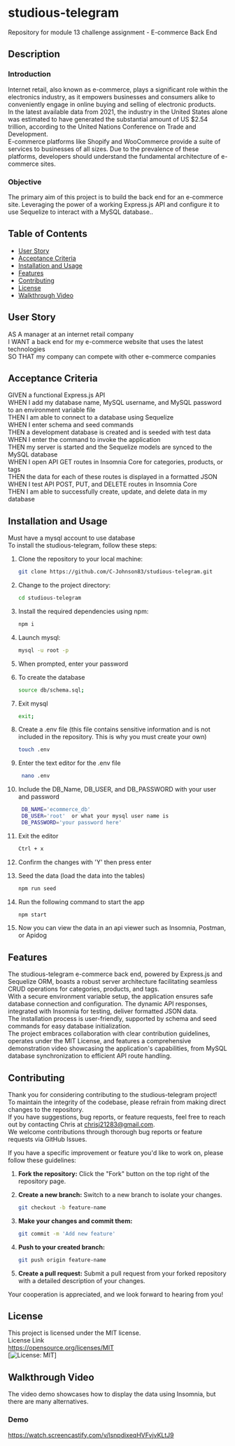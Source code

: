 # studious-telegram
Repository for module 13 challenge assignment - E-commerce Back End

## Description
### Introduction
Internet retail, also known as e-commerce, plays a significant role within the electronics industry, as it empowers businesses and consumers alike to conveniently engage in online buying and selling of electronic products.  
In the latest available data from 2021, the industry in the United States alone was estimated to have generated the substantial amount of US $2.54 trillion, according to the United Nations Conference on Trade and Development.  
E-commerce platforms like Shopify and WooCommerce provide a suite of services to businesses of all sizes. Due to the prevalence of these platforms, developers should understand the fundamental architecture of e-commerce sites.  

### Objective
The primary aim of this project is to build the back end for an e-commerce site. Leveraging the power of a working Express.js API and configure it to use Sequelize to interact with a MySQL database..

## Table of Contents
- [User Story](#user-story)
- [Acceptance Criteria](#acceptance-criteria)
- [Installation and Usage](#installation-and-usage)
- [Features](#features)
- [Contributing](#contributing)
- [License](#license)
- [Walkthrough Video](#walkthrough-video)

## User Story
AS A manager at an internet retail company  
I WANT a back end for my e-commerce website that uses the latest technologies  
SO THAT my company can compete with other e-commerce companies


## Acceptance Criteria  
GIVEN a functional Express.js API  
WHEN I add my database name, MySQL username, and MySQL password to an environment variable file  
THEN I am able to connect to a database using Sequelize  
WHEN I enter schema and seed commands  
THEN a development database is created and is seeded with test data  
WHEN I enter the command to invoke the application  
THEN my server is started and the Sequelize models are synced to the MySQL database  
WHEN I open API GET routes in Insomnia Core for categories, products, or tags  
THEN the data for each of these routes is displayed in a formatted JSON  
WHEN I test API POST, PUT, and DELETE routes in Insomnia Core  
THEN I am able to successfully create, update, and delete data in my database

## Installation and Usage
Must have a mysql account to use database  
To install the studious-telegram, follow these steps:

1. Clone the repository to your local machine:
   ```bash
   git clone https://github.com/C-Johnson83/studious-telegram.git
2. Change to the project directory:
    ```bash  
    cd studious-telegram  
3. Install the required dependencies using npm:  
    ```bash
    npm i  
4. Launch mysql:  
    ```bash
    mysql -u root -p  
5. When prompted, enter your password    
6. To create the database  
    ```bash
    source db/schema.sql;  
7. Exit mysql   
    ```bash
    exit;  
8. Create a .env file (this file contains sensitive information and is not included in the repository. This is why you must create your own)
    ```bash
    touch .env  
9. Enter the text editor for the .env file 
    ```bash
     nano .env
10. Include the DB_Name, DB_USER, and DB_PASSWORD with your user and password
    ```bash
     DB_NAME='ecommerce_db'  
     DB_USER='root'  or what your mysql user name is
     DB_PASSWORD='your password here'
11. Exit the editor 
    ```bash
    Ctrl + x   
12. Confirm the changes with 'Y' then press enter

13. Seed the data (load the data into the tables)
    ```bash
    npm run seed  
14. Run the following command to start the app
    ```bash
    npm start   
15. Now you can view the data in an api viewer such as Insomnia, Postman, or Apidog
 
## Features

The studious-telegram e-commerce back end, powered by Express.js and Sequelize ORM, boasts a robust server architecture facilitating seamless CRUD operations for categories, products, and tags.  
With a secure environment variable setup, the application ensures safe database connection and configuration. The dynamic API responses, integrated with Insomnia for testing, deliver formatted JSON data.  
The installation process is user-friendly, supported by schema and seed commands for easy database initialization.  
The project embraces collaboration with clear contribution guidelines, operates under the MIT License, and features a comprehensive demonstration video showcasing the application's capabilities, from MySQL database synchronization to efficient API route handling.  

## Contributing

Thank you for considering contributing to the studious-telegram project!  
To maintain the integrity of the codebase, please refrain from making direct changes to the repository.  
If you have suggestions, bug reports, or feature requests, feel free to reach out by contacting Chris at chrisj21283@gmail.com.  
We welcome contributions through thorough bug reports or feature requests via GitHub Issues.

If you have a specific improvement or feature you'd like to work on, please follow these guidelines:

1. **Fork the repository:** Click the "Fork" button on the top right of the repository page.
   
2. **Create a new branch:** Switch to a new branch to isolate your changes.
   ```bash
   git checkout -b feature-name
   ```

3. **Make your changes and commit them:**
   ```bash
   git commit -m 'Add new feature'
   ```

4. **Push to your created branch:**
   ```bash
   git push origin feature-name
   ```

5. **Create a pull request:** Submit a pull request from your forked repository with a detailed description of your changes.

Your cooperation is appreciated, and we look forward to hearing from you!  

## License
This project is licensed under the MIT license.  
License Link  
https://opensource.org/licenses/MIT   
[![License: MIT](https://img.shields.io/badge/License-MIT-yellow.svg)]  

## Walkthrough Video
The video demo showcases how to display the data using Insomnia, but there are many alternatives.

### Demo
https://watch.screencastify.com/v/lsnpdixeqHVFvjvKLtJ9

